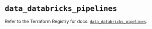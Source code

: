 # `data_databricks_pipelines`

Refer to the Terraform Registry for docs: [`data_databricks_pipelines`](https://registry.terraform.io/providers/databricks/databricks/1.87.1/docs/data-sources/pipelines).
